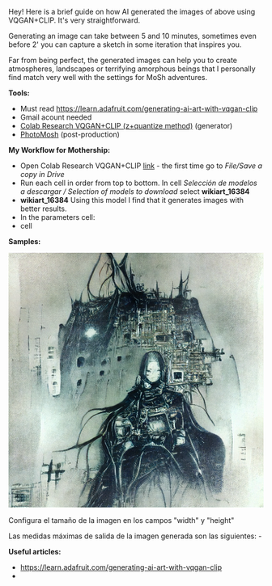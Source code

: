 Hey! Here is a brief guide on how AI generated the images of above using VQGAN+CLIP. It's very straightforward.

Generating an image can take between 5 and 10 minutes, sometimes even before 2' you can capture a sketch in some iteration that inspires you. 

Far from being perfect, the generated images can help you to create atmospheres, landscapes or terrifying amorphous beings  that I personally find match very well with the settings for MoSh adventures.

**Tools:**
 - Must read https://learn.adafruit.com/generating-ai-art-with-vqgan-clip
 - Gmail acount needed
 - [Colab Research VQGAN+CLIP (z+quantize method)](https://colab.research.google.com/drive/1BGPem6Vuv47MMtgzR98bvodKDFKXM3Rb) (generator)
 - [PhotoMosh](https://photomosh.com/) (post-production)

**My Workflow for Mothership:**

- Open Colab Research VQGAN+CLIP [link](https://colab.research.google.com/drive/1BGPem6Vuv47MMtgzR98bvodKDFKXM3Rb) - the first time go to *File/Save a copy in Drive*
- Run each cell in order from top to bottom. In cell *Selección de modelos a descargar / Selection of models to download* select **wikiart_16384** 
- **wikiart_16384** Using this model I find that it generates images with better results. 
- In the parameters cell:
 - cell  


**Samples:**

![Foo](https://raw.githubusercontent.com/delacannon/generate-rpg-images-vqgan/main/images/citadel.png)


Configura el tamaño de la imagen en los campos "width" y "height"

Las medidas máximas de salida de la imagen generada son las siguientes:
    - 

**Useful articles:**
 - https://learn.adafruit.com/generating-ai-art-with-vqgan-clip
 - 